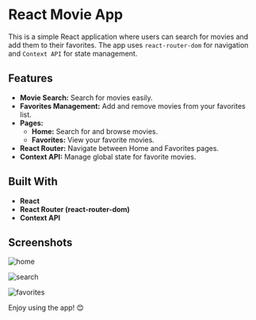 # React Movie App

This is a simple React application where users can search for movies and add them to their favorites. The app uses `react-router-dom` for navigation and `Context API` for state management.

## Features

- **Movie Search:** Search for movies easily.
- **Favorites Management:** Add and remove movies from your favorites list.
- **Pages:**
  - **Home:** Search for and browse movies.
  - **Favorites:** View your favorite movies.
- **React Router:** Navigate between Home and Favorites pages.
- **Context API:** Manage global state for favorite movies.

## Built With

- **React**
- **React Router (react-router-dom)**
- **Context API**

## Screenshots

![home](https://github.com/user-attachments/assets/9efe62ac-b4c2-4a86-a24d-a72884f6269d)

![search](https://github.com/user-attachments/assets/45acc96d-4610-4fa9-94c0-0e471d2561ac)

![favorites](https://github.com/user-attachments/assets/96cbff23-fd80-4af5-9619-8add1fc0715b)

Enjoy using the app! 😊
